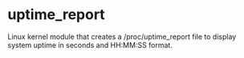 # uptime_report
Linux kernel module that creates a /proc/uptime_report file to display system uptime in seconds and HH:MM:SS format.
